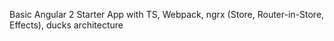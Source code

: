 Basic Angular 2 Starter App with TS, Webpack, ngrx (Store, Router-in-Store, Effects), ducks architecture
